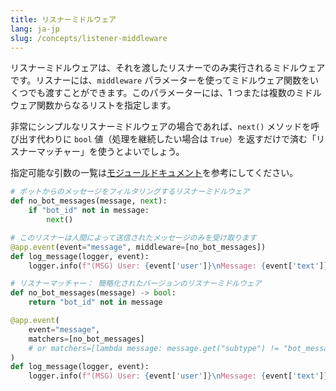 ```yaml
---
title: リスナーミドルウェア
lang: ja-jp
slug: /concepts/listener-middleware
---
```


リスナーミドルウェアは、それを渡したリスナーでのみ実行されるミドルウェアです。リスナーには、`middleware` パラメーターを使ってミドルウェア関数をいくつでも渡すことができます。このパラメーターには、1 つまたは複数のミドルウェア関数からなるリストを指定します。

非常にシンプルなリスナーミドルウェアの場合であれば、`next()` メソッドを呼び出す代わりに `bool` 値（処理を継続したい場合は `True`）を返すだけで済む「リスナーマッチャー」を使うとよいでしょう。

<span>指定可能な引数の一覧は<a href="https://tools.slack.dev/bolt-python/api-docs/slack_bolt/kwargs_injection/args.html">モジュールドキュメント</a>を参考にしてください。</span>

```python
# ボットからのメッセージをフィルタリングするリスナーミドルウェア
def no_bot_messages(message, next):
    if "bot_id" not in message:
        next()

# このリスナーは人間によって送信されたメッセージのみを受け取ります
@app.event(event="message", middleware=[no_bot_messages])
def log_message(logger, event):
    logger.info(f"(MSG) User: {event['user']}\nMessage: {event['text']}")

# リスナーマッチャー： 簡略化されたバージョンのリスナーミドルウェア
def no_bot_messages(message) -> bool:
    return "bot_id" not in message

@app.event(
    event="message",
    matchers=[no_bot_messages]
    # or matchers=[lambda message: message.get("subtype") != "bot_message"]
)
def log_message(logger, event):
    logger.info(f"(MSG) User: {event['user']}\nMessage: {event['text']}")
```
